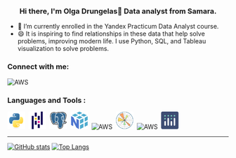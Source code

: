 <div id="header" align="center">
  <h3>Hi there, I'm Olga Drungelas👋 Data analyst from Samara.</h3>
</div>

- 🌱 I’m currently enrolled in the Yandex Practicum Data Analyst course.
- 😄  It is inspiring to find relationships in these data that help solve problems, improving modern life.  I use Python, SQL, and Tableau visualization to solve problems.



### Connect with me:
<div>      
   <img src="https://github.com/simple-icons/simple-icons/blob/develop/icons/telegram.svg" title="telegram" alt="AWS" width="40" height="40"/>
</div>

###  Languages and Tools :
<div>   
  <img src="https://github.com/devicons/devicon/blob/master/icons/python/python-original.svg" title="python" alt="AWS" width="40" height="40"/>&nbsp;
  <img src="https://github.com/devicons/devicon/blob/master/icons/pandas/pandas-original.svg" title="pandas" alt="AWS" width="40" height="40"/>&nbsp;
  <img src="https://github.com/devicons/devicon/blob/master/icons/postgresql/postgresql-original.svg" title="sql" alt="AWS" width="40" height="40"/>&nbsp;
  <img src="https://github.com/devicons/devicon/blob/master/icons/numpy/numpy-original.svg" title="numpy" alt="AWS" width="40" height="40"/>&nbsp; 
  <img src="https://github.com/simple-icons/simple-icons/blob/develop/icons/scipy.svg" title="scipy" alt="AWS" width="40" height="40"/>&nbsp; 
  <img src="https://github.com/devicons/devicon/blob/master/icons/matplotlib/matplotlib-original.svg" title="matplotlib" alt="AWS" width="40" height="40"/>&nbsp; 
  <img src="https://github.com/simple-icons/simple-icons/blob/develop/icons/tableau.svg" title="tableau" alt="AWS" width="40" height="40"/>&nbsp; 
  <img src="https://github.com/devicons/devicon/blob/master/icons/plotly/plotly-original.svg" title="plotly" alt="AWS" width="40" height="40"/>
</div>

__________________________________________________________________________________________________________________________________________________________________________________________________________
[![GitHub stats](https://github-readme-stats.vercel.app/api?username=olga-fin-22)](https://github.com/olga-fin-22/github-readme-stats)                                            [![Top Langs](https://github-readme-stats.vercel.app/api/top-langs/?username=olga-fin-22)](https://github.com/olga-fin-22/github-readme-stats)
